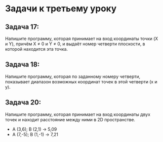 # Задачи к третьему уроку

## **Задача 17:**
Напишите программу, которая принимает на вход координаты точки (X и Y), причём X ≠ 0 и Y ≠ 0, и выдаёт номер четверти плоскости, в которой находится эта точка.

## **Задача 18:**
Напишите программу, которая по заданному номеру четверти, показывает диапазон возможных координат точек в этой четверти (x и y).  

## **Задача 20:**
Напишите программу, которая принимает на вход координаты двух точек и находит расстояние между ними в 2D пространстве.
* A (3,6); B (2,1) -> 5,09
* A (7,-5); B (1,-1) -> 7,21

